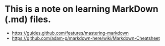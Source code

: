 # This is a note on learning MarkDown (.md) files.
* https://guides.github.com/features/mastering-markdown
* https://github.com/adam-p/markdown-here/wiki/Markdown-Cheatsheet
